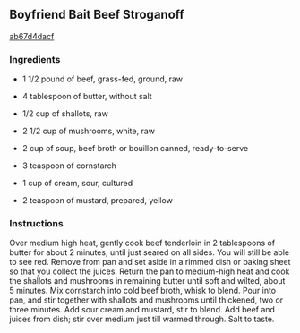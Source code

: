 ## Boyfriend Bait Beef Stroganoff

[ab67d4dacf](http://allrecipes.com/recipe/boyfriend-bait-beef-stroganoff/)

### Ingredients

 - 1 1/2 pound of beef, grass-fed, ground, raw

 - 4 tablespoon of butter, without salt

 - 1/2 cup of shallots, raw

 - 2 1/2 cup of mushrooms, white, raw

 - 2 cup of soup, beef broth or bouillon canned, ready-to-serve

 - 3 teaspoon of cornstarch

 - 1 cup of cream, sour, cultured

 - 2 teaspoon of mustard, prepared, yellow

### Instructions

Over medium high heat, gently cook beef tenderloin in 2 tablespoons of butter for about 2 minutes, until just seared on all sides. You will still be able to see red. Remove from pan and set aside in a rimmed dish or baking sheet so that you collect the juices. Return the pan to medium-high heat and cook the shallots and mushrooms in remaining butter until soft and wilted, about 5 minutes. Mix cornstarch into cold beef broth, whisk to blend. Pour into pan, and stir together with shallots and mushrooms until thickened, two or three minutes. Add sour cream and mustard, stir to blend. Add beef and juices from dish; stir over medium just till warmed through. Salt to taste.